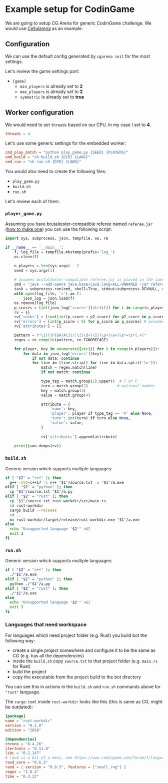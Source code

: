 # Example setup for CodinGame

We are going to setup CG Arena for generic CodinGame challenge. We would use [Cellularena](https://www.codingame.com/multiplayer/bot-programming/winter-challenge-2024) as an example.

## Configuration

We can use the default config generated by `cgarena init` for the most settings.

Let's review the game settings part:

- `[game]`
  - `min_players` is already set to **2**
  - `max_players` is already set to **2**
  - `symmetric` is already set to **true**

## Worker configuration

We would need to set `threads` based on our CPU. In my case I set to **4**.

```toml
threads = 4
```

Let's use some generic settings for the embedded worker:

```toml
cmd_play_match = "python play_game.py {SEED} {PLAYERS}"
cmd_build = "sh build.sh {DIR} {LANG}"
cmd_run = "sh run.sh {DIR} {LANG}"
```

You would also need to create the following files:
- `play_game.py`
- `build.sh`
- `run.sh`

Let's review each of them.

### `player_game.py`

Assuming you have brutaltester-compatible referee named `referee.jar` ([how to make one](making_bt_compatible_referee.md)) you can use the following script:

```python
import sys, subprocess, json, tempfile, os, re

if __name__ == '__main__':
    f, log_file = tempfile.mkstemp(prefix='log_')
    os.close(f)

    n_players = len(sys.argv) - 2
    seed = sys.argv[1]
    
    # assumes brutaltester-compatible referee.jar is placed in the same folder
    cmd = 'java --add-opens java.base/java.lang=ALL-UNNAMED -jar referee.jar' + ''.join([f' -p{i} "{sys.argv[i + 1]}"' for i in range(1, n_players+1)]) + f' -d seed={seed} -l "{log_file}"'
    task = subprocess.run(cmd, shell=True, stdout=subprocess.DEVNULL, stderr=subprocess.DEVNULL)
    with open(log_file, 'r') as f:
        json_log = json.load(f)
    os.remove(log_file)
    p_scores = [int(json_log['scores'][str(i)]) for i in range(n_players)]
    rv = {}
    rv['ranks'] = [sum([int(p_score < p2_score) for p2_score in p_scores]) for p_score in p_scores] # assumes higher score is better
    rv['errors'] = [int(p_score < 0) for p_score in p_scores] # assumes negative score means error
    rv['attributes'] = []

    pattern = r"\[(T|P)DATA\](?:\[(\d+)\])?\s+(\w+)\s*=\s*(.+)"
    regex = re.compile(pattern, re.IGNORECASE)

    for player, key in enumerate([str(i) for i in range(n_players)]):
        for data in json_log['errors'][key]:
            if not data: continue
            for line in [line.strip() for line in data.split('\n')]:
                match = regex.match(line)
                if not match: continue

                type_tag = match.group(1).upper()  # T or P
                turn = match.group(2)             # optional number
                key = match.group(3)
                value = match.group(4)

                attribute = {
                    'name': key,
                    'player': player if type_tag == 'P' else None,
                    'turn': int(turn) if turn else None,
                    'value': value,
                }
                
                rv['attributes'].append(attribute)
                
    print(json.dumps(rv))
```

### `build.sh`

Generic version which supports multiple languages:

```sh
if [ "$2" = "c++" ]; then
  g++ -std=c++17 -x c++ "$1"/source.txt -o "$1"/a.exe
elif [ "$2" = "python" ]; then
  cp "$1"/source.txt "$1"/a.py
elif [ "$2" = "rust" ]; then
  cp "$1"/source.txt rust-workdir/src/main.rs
  cd rust-workdir
  cargo build --release
  cd ..
  mv rust-workdir/target/release/rust-workdir.exe "$1"/a.exe
else
  echo "Unsupported language '$2'" >&2
  exit 1
fi
```

### `run.sh`

Generic version which supports multiple languages:

```sh
if [ "$2" = "c++" ]; then
  ./"$1"/a.exe
elif [ "$2" = "python" ]; then
  python ./"$1"/a.py
elif [ "$2" = "rust" ]; then
  ./"$1"/a.exe
else
  echo "Unsupported language '$2'" >&2
  exit 1
fi
```

### Languages that need workspace

For languages which need project folder (e.g. Rust) you build bot the following way:

- create a single project somewhere and configure it to be the same as CG (e.g. has all the dependencies)
- inside the `build.sh` copy `source.txt` to that project folder (e.g. `main.rs` for Rust)
- build the project
- copy the executable from the project build to the bot directory

You can see this in actions in the `build.sh` and `run.sh` commands above for `"rust"` language.

The `cargo.toml` inside `rust-workdir` looks like this (this is same as CG, might be outdated):

```toml
[package]
name = "rust-workdir"
version = "0.1.0"
edition = "2018"

[dependencies]
chrono = "0.4.26"
itertools = "0.11.0"
libc = "0.2.147"
# rand is a bit of a mess, see https://www.codingame.com/forum/t/languages-update/1574/120
rand_core = "0.6.3"
rand = { version = "0.8.5", features = ["small_rng"] }
regex = "1.8.4"
time = "0.3.22"
```